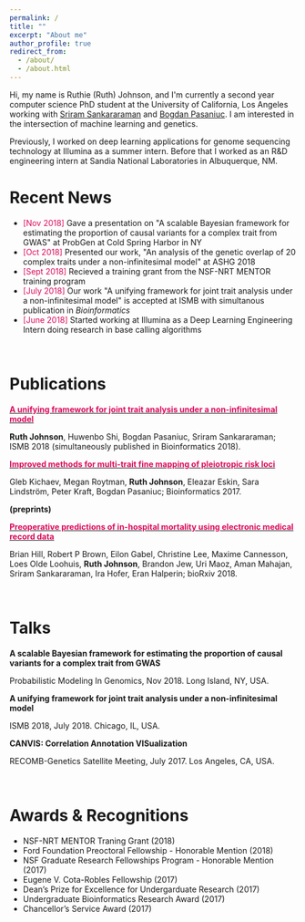 ```yaml
---
permalink: /
title: ""
excerpt: "About me"
author_profile: true
redirect_from: 
  - /about/
  - /about.html
---
```




Hi, my name is Ruthie (Ruth) Johnson, and I'm currently a second year computer science PhD student at the University of California, Los Angeles working with [Sriram Sankararaman](http://web.cs.ucla.edu/~sriram/http://web.cs.ucla.edu/~sriram/) and [Bogdan Pasaniuc](https://bogdan.dgsom.ucla.edu/pages/). I am interested in the intersection of machine learning and genetics. 

Previously, I worked on deep learning applications for genome sequencing technology at Illumina as a summer intern. Before that I worked as an R&D engineering intern at Sandia National Laboratories in Albuquerque, NM. 


Recent News
======
* <span style="color:#db0a5b">[Nov 2018]</span> Gave a presentation on "A scalable Bayesian framework for estimating the proportion of causal variants for a complex trait from GWAS" at ProbGen at Cold Spring Harbor in NY
* <span style="color:#db0a5b">[Oct 2018]</span> Presented our work, "An analysis of the genetic overlap of 20 complex traits under a non-infinitesimal model" at ASHG 2018 
* <span style="color:#db0a5b">[Sept 2018]</span> Recieved a training grant from the NSF-NRT MENTOR training program 
* <span style="color:#db0a5b">[July 2018]</span> Our work "A unifying framework for joint trait analysis under a non-infinitesimal model" is accepted at ISMB with simultanous publication in *Bioinformatics*
* <span style="color:#db0a5b">[June 2018]</span> Started working at Illumina as a Deep Learning Engineering Intern doing research in base calling algorithms 
<br>

Publications
======

[<span style="color:#db0a5b"> **A unifying framework for joint trait analysis under a non-infinitesimal model**</span>](https://academic.oup.com/bioinformatics/article/34/13/i195/5045708)

__Ruth Johnson__, Huwenbo Shi, Bogdan Pasaniuc, Sriram Sankararaman; ISMB 2018 (simultaneously published in Bioinformatics 2018).


[<span style="color:#db0a5b"> **Improved methods for multi-trait fine mapping of pleiotropic risk loci**</span>](https://academic.oup.com/bioinformatics/article/33/2/248/2525720)
</span>

Gleb Kichaev, Megan Roytman, __Ruth Johnson__, Eleazar Eskin, Sara Lindström, Peter Kraft, Bogdan Pasaniuc; Bioinformatics 2017.

**(preprints)**

[<span style="color:#db0a5b">**Preoperative predictions of in-hospital mortality using electronic medical record data**</span>](https://www.biorxiv.org/content/early/2018/05/25/329813)


Brian Hill, Robert P Brown, Eilon Gabel, Christine Lee, Maxime Cannesson, Loes Olde Loohuis, **Ruth Johnson**, Brandon Jew, Uri Maoz, Aman Mahajan, Sriram Sankararaman, Ira Hofer, Eran Halperin; bioRxiv 2018.

<br>

Talks
======

**A scalable Bayesian framework for estimating the proportion of causal variants for a complex trait from GWAS**

Probabilistic Modeling In Genomics, Nov 2018. Long Island, NY, USA.


**A unifying framework for joint trait analysis under a non-infinitesimal model**

ISMB 2018, July 2018. Chicago, IL, USA.

**CANVIS: Correlation Annotation VISualization**

RECOMB-Genetics Satellite Meeting, July 2017. Los Angeles, CA, USA.

<br>

Awards & Recognitions
======

* NSF-NRT MENTOR Traning Grant (2018)
* Ford Foundation Preoctoral Fellowship - Honorable Mention (2018)
* NSF Graduate Research Fellowships Program - Honorable Mention (2017)
* Eugene V. Cota-Robles Fellowship (2017)
* Dean’s Prize for Excellence for Undergarduate Research (2017)
* Undergraduate Bioinformatics Research Award (2017)
* Chancellor’s Service Award (2017)


